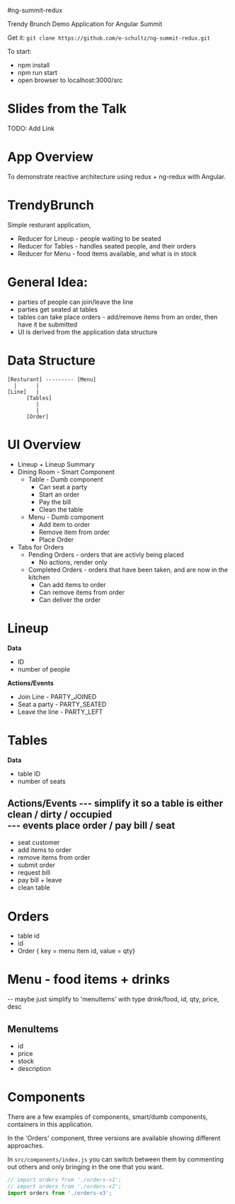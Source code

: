 #ng-summit-redux

Trendy Brunch Demo Application for Angular Summit

Get it:
`git clone https://github.com/e-schultz/ng-summit-redux.git`

To start:

* npm install
* npm run start
* open browser to localhost:3000/src

# Slides from the Talk

TODO: Add Link

# App Overview

To demonstrate reactive architecture using redux + ng-redux with Angular.

# TrendyBrunch

Simple resturant application,

* Reducer for Lineup - people waiting to be seated
* Reducer for Tables - handles seated people, and their orders
* Reducer for Menu - food items available, and what is in stock


# General Idea:

* parties of people can join/leave the line
* parties get seated at tables
* tables can take place orders - add/remove items from an order, then have it
  be submitted
* UI is derived from the application data structure


# Data Structure

```
[Resturant] --------- [Menu]
  |      |               
[Line]   |             
      [Tables]
         | 
         |
      [Order]

```

# UI Overview

* Lineup + Lineup Summary
* Dining Room - Smart Component
  * Table - Dumb component
    * Can seat a party
    * Start an order
    * Pay the bill
    * Clean the table
  * Menu - Dumb component
    * Add item to order
    * Remove item from order
    * Place Order
* Tabs for Orders
  * Pending Orders - orders that are activly being placed
    * No actions, render only
  * Completed Orders - orders that have been taken, and are now in the kitchen
    * Can add items to order
    * Can remove items from order
    * Can deliver the order

# Lineup

**Data**

* ID
* number of people

**Actions/Events**

* Join Line - PARTY_JOINED
* Seat a party - PARTY_SEATED
* Leave the line - PARTY_LEFT

# Tables

**Data**

* table ID
* number of seats

**Actions/Events**
--- simplify it so a table is either clean / dirty / occupied  
--- events place order / pay bill / seat
--- 
* seat customer
* add items to order
* remove items from order
* submit order 
* request bill
* pay bill + leave
* clean table

# Orders

* table id 
* id
* Order { key = menu item id, value = qty}

# Menu - food items + drinks
-- maybe just simplify to 'menuItems' with type drink/food, id, qty, price, desc

## MenuItems

* id
* price
* stock
* description

# Components

There are a few examples of components, smart/dumb components, containers in this application.

In the 'Orders' component, three versions are available showing different approaches.

In `src/components/index.js` you can switch between them by commenting
out others and only bringing in the one that you want.

```javascript
// import orders from './orders-v1'; 
// import orders from './orders-v2'; 
import orders from './orders-v3'; 
```
